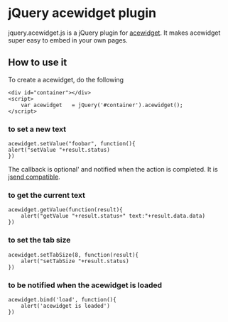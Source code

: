 # jQuery acewidget plugin

jquery.acewidget.js is a jQuery plugin for [acewidget](https://github.com/jeromeetienne/acewidget).
It makes acewidget super easy to embed in your own pages.

## How to use it

To create a acewidget, do the following

    <div id="container"></div>
    <script>
        var acewidget	= jQuery('#container').acewidget();
    </script>

### to set a new text

    acewidget.setValue("foobar", function(){
	alert("setValue "+result.status)
    })

The callback is optional' and notified when the action is completed.
It is [jsend compatible](http://labs.omniti.com/labs/jsend/wiki).

### to get the current text

    acewidget.getValue(function(result){
        alert("getValue "+result.status+" text:"+result.data.data)
    })

### to set the tab size

    acewidget.setTabSize(8, function(result){
        alert("setTabSize "+result.status)
    })

### to be notified when the acewidget is loaded

    acewidget.bind('load', function(){
        alert('acewidget is loaded')
    })

